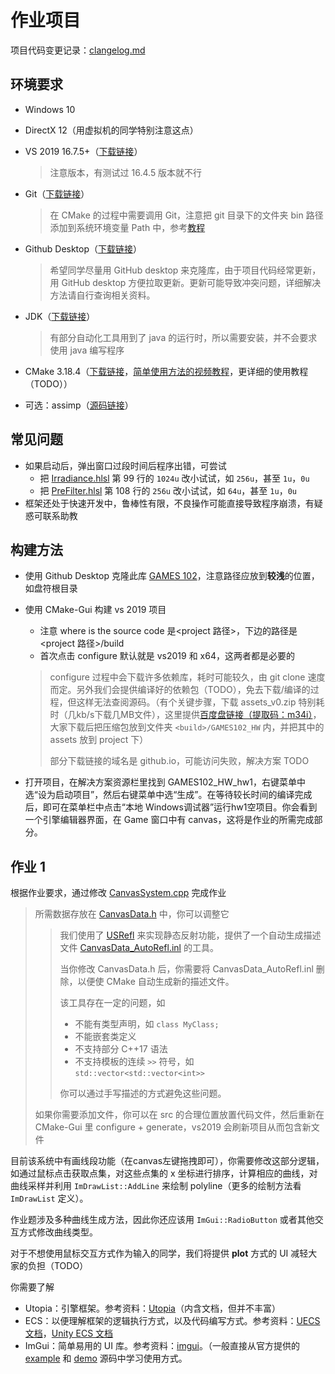 # 作业项目

项目代码变更记录：[clangelog.md](clangelog.md) 

## 环境要求

- Windows 10

- DirectX 12（用虚拟机的同学特别注意这点）

- VS 2019 16.7.5+（[下载链接](https://visualstudio.microsoft.com/zh-hans/vs/)）

  > 注意版本，有测试过 16.4.5 版本就不行

- Git（[下载链接](http://www.baidu.com/link?url=w93HUZZENOzPu-A7xAN5UzU0Rnd4gDpZDm5W6hhImQVTIgn9Zfzd33QN4vAt-sWj)）

  > 在 CMake 的过程中需要调用 Git，注意把 git 目录下的文件夹 bin 路径添加到系统环境变量 Path 中，参考[教程](https://www.cnblogs.com/-mrl/p/11246666.html) 

- Github Desktop（[下载链接](https://desktop.github.com/)）

  > 希望同学尽量用 GitHub desktop 来克隆库，由于项目代码经常更新，用 GitHub desktop 方便拉取更新。更新可能导致冲突问题，详细解决方法请自行查询相关资料。

- JDK（[下载链接](https://www.oracle.com/java/technologies/javase/javase-jdk8-downloads.html)）

  > 有部分自动化工具用到了 java 的运行时，所以需要安装，并不会要求使用 java 编写程序

- CMake 3.18.4（[下载链接](https://cmake.org/download/)，[简单使用方法的视频教程](https://www.bilibili.com/video/BV1Z7411z78n)，更详细的使用教程（TODO））

- 可选：assimp（[源码链接](https://github.com/assimp/assimp)）

## 常见问题

- 如果启动后，弹出窗口过段时间后程序出错，可尝试
  - 把 [Irradiance.hlsl](assets/shaders/Irradiance.hlsl) 第 99 行的 `1024u` 改小试试，如 `256u`，甚至 `1u`，`0u`
  - 把 [PreFilter.hlsl](assets/shaders/PreFilter.hlsl) 第 108 行的 `256u` 改小试试，如 `64u`，甚至 `1u`，`0u`
- 框架还处于快速开发中，鲁棒性有限，不良操作可能直接导致程序崩溃，有疑惑可联系助教

## 构建方法

- 使用 Github Desktop 克隆此库 [GAMES 102](https://github.com/Ubpa/GAMES102)，注意路径应放到**较浅**的位置，如盘符根目录

- 使用 CMake-Gui 构建 vs 2019 项目

  - 注意 where is the source code 是<project 路径>，下边的路径是 <project 路径>/build
  - 首次点击 configure 默认就是 vs2019 和 x64，这两者都是必要的

  > configure 过程中会下载许多依赖库，耗时可能较久，由 git clone 速度而定。另外我们会提供编译好的依赖包（TODO），免去下载/编译的过程，但这样无法查阅源码。（有个关键步骤，下载 assets_v0.zip 特别耗时（几kb/s下载几MB文件），这里提供[百度盘链接（提取码：m34i）](https://pan.baidu.com/s/11kuet_KtIvQ9MpbCM-0Jqw)，大家下载后把压缩包放到文件夹 `<build>/GAMES102_HW` 内，并把其中的assets 放到 project 下）
  >
  > 部分下载链接的域名是 github.io，可能访问失败，解决方案 TODO

- 打开项目，在解决方案资源栏里找到 GAMES102_HW_hw1，右键菜单中选“设为启动项目”，然后右键菜单中选“生成”。在等待较长时间的编译完成后，即可在菜单栏中点击“本地 Windows调试器”运行hw1空项目。你会看到一个引擎编辑器界面，在 Game 窗口中有 canvas，这将是作业的所需完成部分。

## 作业 1

根据作业要求，通过修改 [CanvasSystem.cpp](src/hw1/Systems/CanvasSystem.cpp) 完成作业

> 所需数据存放在 [CanvasData.h](src/hw1/Components/CanvasData.h) 中，你可以调整它
>
> > 我们使用了 [USRefl](https://github.com/Ubpa/USRefl) 来实现静态反射功能，提供了一个自动生成描述文件 [CanvasData_AutoRefl.inl](src/hw1/Components/details/CanvasData_AutoRefl.inl) 的工具。
> >
> > 当你修改 CanvasData.h 后，你需要将 CanvasData_AutoRefl.inl 删除，以便使 CMake 自动生成新的描述文件。
> >
> > 该工具存在一定的问题，如
> >
> > - 不能有类型声明，如 `class MyClass;` 
> > - 不能嵌套类定义
> > - 不支持部分 C++17 语法
> > - 不支持模板的连续 `>>` 符号，如 `std::vector<std::vector<int>>` 
> >
> > 你可以通过手写描述的方式避免这些问题。
>
> 如果你需要添加文件，你可以在 src 的合理位置放置代码文件，然后重新在 CMake-Gui 里 configure + generate，vs2019 会刷新项目从而包含新文件

目前该系统中有画线段功能（在canvas左键拖拽即可），你需要修改这部分逻辑，如通过鼠标点击获取点集，对这些点集的 x 坐标进行排序，计算相应的曲线，对曲线采样并利用 `ImDrawList::AddLine` 来绘制 polyline（更多的绘制方法看 `ImDrawList` 定义）。

作业题涉及多种曲线生成方法，因此你还应该用 `ImGui::RadioButton` 或者其他交互方式修改曲线类型。

对于不想使用鼠标交互方式作为输入的同学，我们将提供 **plot** 方式的 UI 减轻大家的负担（TODO）

你需要了解

- Utopia：引擎框架。参考资料：[Utopia](https://github.com/Ubpa/Utopia)（内含文档，但并不丰富）
- ECS：以便理解框架的逻辑执行方式，以及代码编写方式。参考资料：[UECS 文档](https://github.com/Ubpa/UECS)，[Unity ECS 文档](https://docs.unity3d.com/Packages/com.unity.entities@0.14/index.html) 
- ImGui：简单易用的 UI 库。参考资料：[imgui](https://github.com/ocornut/imgui)。（一般直接从官方提供的 [example](https://github.com/ocornut/imgui#demo) 和 [demo](https://github.com/ocornut/imgui/blob/master/imgui_demo.cpp) 源码中学习使用方式。




